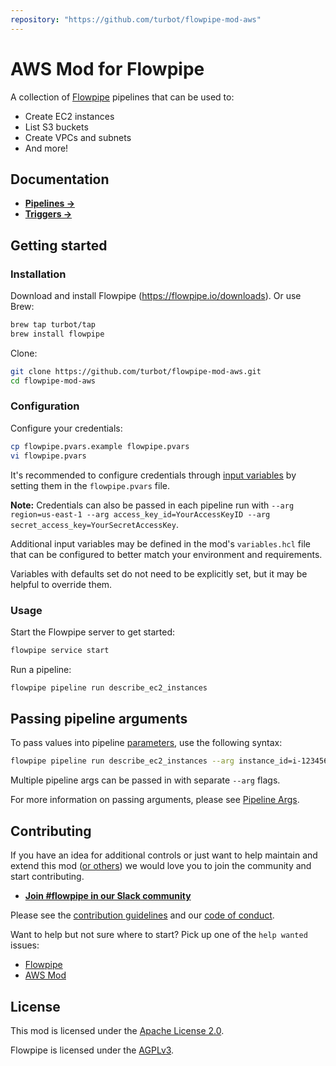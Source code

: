 ```yaml
---
repository: "https://github.com/turbot/flowpipe-mod-aws"
---
```


# AWS Mod for Flowpipe

A collection of [Flowpipe](https://flowpipe.io) pipelines that can be used to:
- Create EC2 instances
- List S3 buckets
- Create VPCs and subnets
- And more!

## Documentation

- **[Pipelines →](https://hub.flowpipe.io/mods/turbot/aws/pipelines)**
- **[Triggers →](https://hub.flowpipe.io/mods/turbot/aws/triggers)**

## Getting started

### Installation

Download and install Flowpipe (https://flowpipe.io/downloads). Or use Brew:

```sh
brew tap turbot/tap
brew install flowpipe
```

Clone:

```sh
git clone https://github.com/turbot/flowpipe-mod-aws.git
cd flowpipe-mod-aws
```

### Configuration

Configure your credentials:

```sh
cp flowpipe.pvars.example flowpipe.pvars
vi flowpipe.pvars
```

It's recommended to configure credentials through [input variables](https://flowpipe.io/docs/using-flowpipe/mod-variables) by setting them in the `flowpipe.pvars` file.

**Note:** Credentials can also be passed in each pipeline run with `--arg region=us-east-1 --arg access_key_id=YourAccessKeyID --arg secret_access_key=YourSecretAccessKey`.

Additional input variables may be defined in the mod's `variables.hcl` file that can be configured to better match your environment and requirements.

Variables with defaults set do not need to be explicitly set, but it may be helpful to override them.

### Usage

Start the Flowpipe server to get started:

```sh
flowpipe service start
```

Run a pipeline:

```sh
flowpipe pipeline run describe_ec2_instances
```

## Passing pipeline arguments

To pass values into pipeline [parameters](https://flowpipe.io/docs/using-flowpipe/pipeline-parameters), use the following syntax:

```sh
flowpipe pipeline run describe_ec2_instances --arg instance_id=i-1234567890abcdef0
```

Multiple pipeline args can be passed in with separate `--arg` flags.

For more information on passing arguments, please see [Pipeline Args](https://flowpipe.io/docs/using-flowpipe/arguments).

## Contributing

If you have an idea for additional controls or just want to help maintain and extend this mod ([or others](https://github.com/topics/flowpipe-mod)) we would love you to join the community and start contributing.

- **[Join #flowpipe in our Slack community ](https://flowpipe.io/community/join)**

Please see the [contribution guidelines](https://github.com/turbot/flowpipe/blob/main/CONTRIBUTING.md) and our [code of conduct](https://github.com/turbot/flowpipe/blob/main/CODE_OF_CONDUCT.md).

Want to help but not sure where to start? Pick up one of the `help wanted` issues:

- [Flowpipe](https://github.com/turbot/flowpipe/labels/help%20wanted)
- [AWS Mod](https://github.com/turbot/flowpipe-mod-aws/labels/help%20wanted)

## License

This mod is licensed under the [Apache License 2.0](https://github.com/turbot/flowpipe-mod-aws/blob/main/LICENSE).

Flowpipe is licensed under the [AGPLv3](https://github.com/turbot/flowpipe/blob/main/LICENSE).
